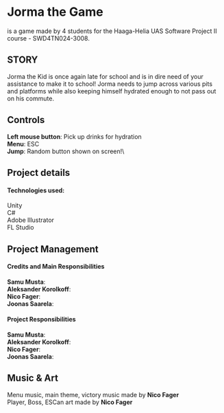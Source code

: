 # Jorma the Game
is a game made by 4 students for the Haaga-Helia UAS Software Project II course - SWD4TN024-3008.

## STORY
Jorma the Kid is once again late for school and is in dire need of your assistance to make it to school! Jorma needs to jump across various pits and platforms while also keeping himself hydrated enough to not pass out on his commute.

## Controls
**Left mouse button**: Pick up drinks for hydration\
**Menu**: ESC\
**Jump**: Random button shown on screen!\


## Project details
#### Technologies used:
Unity\
C#\
Adobe Illustrator\
FL Studio

## Project Management
#### Credits and Main Responsibilities
**Samu Musta**:\
**Aleksander Korolkoff**:\
**Nico Fager**:\
**Joonas Saarela**:

#### Project Responsibilities
**Samu Musta**:\
**Aleksander Korolkoff**:\
**Nico Fager**:\
**Joonas Saarela**:

## Music & Art
Menu music, main theme, victory music made by **Nico Fager**\
Player, Boss, ESCan art made by **Nico Fager**

